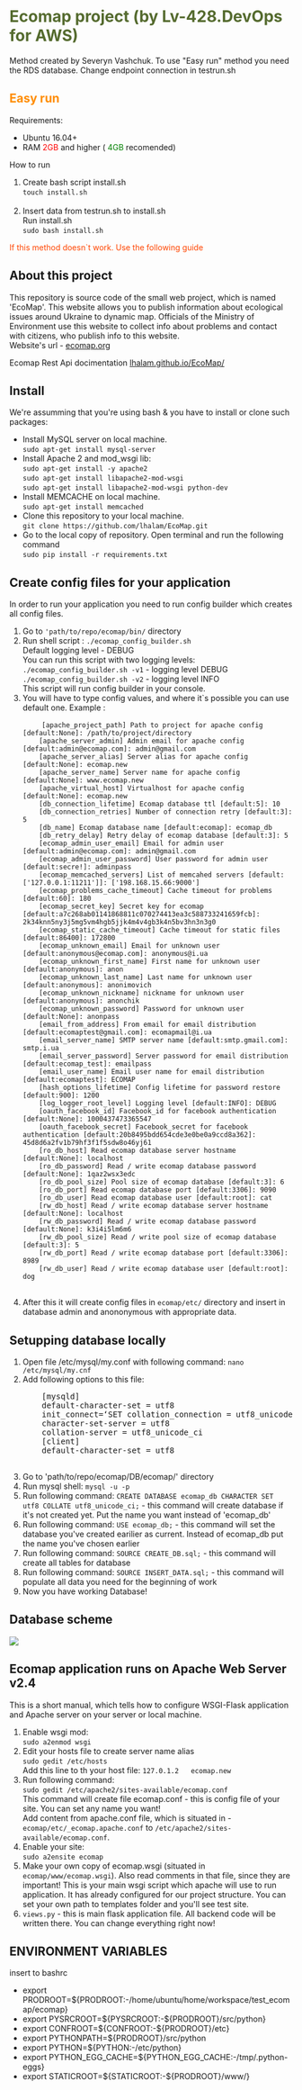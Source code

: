 <h1 style="color:darkolivegreen">Ecomap project (by Lv-428.DevOps for AWS)</h1>
<p>Method created by Severyn Vashchuk. To use "Easy run" method you need the RDS database. Change endpoint connection in testrun.sh </p>
<h2 style="color: darkorange">
    Easy run
</h2>
<p>Requirements:</p>
<ul>
    <li>
        Ubuntu 16.04+
    </li>
    <li>
        RAM <span style="color: red;"> 2GB</span> and higher (<span style="color:green;"> 4GB</span> recomended)
    </li>
</ul>
<p>How to run</p>
<ol>
    <li>
        Create bash script install.sh <br>
        <code>touch install.sh</code> 
    </li>
    <br>
    <li>
        Insert data from testrun.sh to install.sh <br>
         Run install.sh <br>
        <code>sudo bash install.sh</code>
    </li>

</ol>
<p style="color:orangered">If this method doesn`t work. Use the following guide</p>

<h2>About this project</h2>
<p>This repository is source code of the small web project, which is named 'EcoMap'. This website allows you to publish
    information about ecological issues around Ukraine to dynamic map. Officials of the Ministry of Environment use this
    website to collect info about problems and contact with citizens, who publish info to this website. <br>
    Website's url - <a href="http://ecomap.org">ecomap.org</a></p>
<p>Ecomap Rest Api docimentation <a href="http://lhalam.github.io/EcoMap">lhalam.github.io/EcoMap/</a></p>

<h2>Install</h2>
<p>We're assumming that you're using bash & you have to install or clone such packages: </p>
<ul>
    <li> Install MySQL server on local machine.<br>
        <code>sudo apt-get install mysql-server</code>
    </li>
    <li> Install Apache 2 and mod_wsgi lib:<br>
        <code>sudo apt-get install -y apache2</code><br>
        <code>sudo apt-get install libapache2-mod-wsgi</code><br>
        <code>sudo apt-get install libapache2-mod-wsgi python-dev</code><br>
    </li>
    <li> Install MEMCACHE on local machine.<br>
        <code>sudo apt-get install memcached</code>
    </li>
    <li>Clone this repository to your local machine.<br>
        <code>git clone https://github.com/lhalam/EcoMap.git</code>
    </li>
    <li>Go to the local copy of repository. Open terminal and run the following command<br>
        <code>sudo pip install -r requirements.txt</code>
    </li>
</ul>


<h2>Create config files for your application</h2>
<p>
    In order to run your application you need to run config builder which creates all config files.
</p>
<ol>
    <li> Go to <code>'path/to/repo/ecomap/bin/</code> directory</li>
    <li> Run shell script : <code>./ecomap_config_builder.sh</code><br>
        Default logging level - DEBUG<br>
        You can run this script with two logging levels:<br>
        <code>./ecomap_config_builder.sh -v1</code> - logging level DEBUG<br>
        <code>./ecomap_config_builder.sh -v2</code> - logging level INFO<br>
        This script will run config builder in your console.
    </li>
    <li>You will have to type config values, and where it`s possible you can use default one. Example :<br>
        <pre>
    <code>[apache_project_path] Path to project for apache config [default:None]: /path/to/project/directory 
    [apache_server_admin] Admin email for apache config [default:admin@ecomap.com]: admin@gmail.com
    [apache_server_alias] Server alias for apache config [default:None]: ecomap.new
    [apache_server_name] Server name for apache config [default:None]: www.ecomap.new
    [apache_virtual_host] Virtualhost for apache config [default:None]: ecomap.new
    [db_connection_lifetime] Ecomap database ttl [default:5]: 10
    [db_connection_retries] Number of connection retry [default:3]: 5
    [db_name] Ecomap database name [default:ecomap]: ecomap_db
    [db_retry_delay] Retry delay of ecomap database [default:3]: 5
    [ecomap_admin_user_email] Email for admin user [default:admin@ecomap.com]: admin@gmail.com
    [ecomap_admin_user_password] User password for admin user [default:secre!]: adminpass      
    [ecomap_memcached_servers] List of memcahed servers [default:['127.0.0.1:11211']]: ['198.168.15.66:9000']                                             
    [ecomap_problems_cache_timeout] Cache timeout for problems [default:60]: 180
    [ecomap_secret_key] Secret key for ecomap [default:a7c268ab01141868811c070274413ea3c588733241659fcb]: 2k34knn5ny3j5mg5vm4hgb5jjk4m4v4gb3k4n5bv3hn3n3g0
    [ecomap_static_cache_timeout] Cache timeout for static files [default:86400]: 172800
    [ecomap_unknown_email] Email for unknown user [default:anonymous@ecomap.com]: anonymous@i.ua  
    [ecomap_unknown_first_name] First name for unknown user [default:anonymous]: anon
    [ecomap_unknown_last_name] Last name for unknown user [default:anonymous]: anonimovich
    [ecomap_unknown_nickname] nickname for unknown user [default:anonymous]: anonchik
    [ecomap_unknown_password] Password for unknown user [default:None]: anonpass
    [email_from_address] From email for email distribution [default:ecomaptest@gmail.com]: ecomapmail@i.ua 
    [email_server_name] SMTP server name [default:smtp.gmail.com]: smtp.i.ua
    [email_server_password] Server password for email distribution [default:ecomap_test]: emailpass
    [email_user_name] Email user name for email distribution [default:ecomaptest]: ECOMAP
    [hash_options_lifetime] Config lifetime for password restore [default:900]: 1200
    [log_logger_root_level] Logging level [default:INFO]: DEBUG
    [oauth_facebook_id] Facebook_id for facebook authentication [default:None]: 1000437473365547        
    [oauth_facebook_secret] Facebook_secret for facebook authentication [default:20b8495bdd654cde3e0be0a9ccd8a362]: 45d8d6a2fv1b79hf3f1f5sdw8o46yj61
    [ro_db_host] Read ecomap database server hostname [default:None]: localhost
    [ro_db_password] Read / write ecomap database password [default:None]: 1qaz2wsx3edc
    [ro_db_pool_size] Pool size of ecomap database [default:3]: 6
    [ro_db_port] Read ecomap database port [default:3306]: 9090
    [ro_db_user] Read ecomap database user [default:root]: cat
    [rw_db_host] Read / write ecomap database server hostname [default:None]: localhost
    [rw_db_password] Read / write ecomap database password [default:None]: k3i4i5lm6m6
    [rw_db_pool_size] Read / write pool size of ecomap database [default:3]: 5
    [rw_db_port] Read / write ecomap database port [default:3306]: 8989
    [rw_db_user] Read / write ecomap database user [default:root]: dog</code>
    </pre>
    </li>
    <li> After this it will create config files in <code>ecomap/etc/</code> directory and insert in database admin and
        anononymous with appropriate data.
    </li>
</ol>

<h2>Setupping database locally</h2>
<ol>
    <li>Open file /etc/mysql/my.conf with following command: <code>nano /etc/mysql/my.cnf</code></li>
    <li>Add following options to this file: <br>
        <pre>
    [mysqld]
    default-character-set = utf8
    init_connect=‘SET collation_connection = utf8_unicode_ci’
    character-set-server = utf8
    collation-server = utf8_unicode_ci
    [client]
    default-character-set = utf8
    </pre>
    </li>
    <li>Go to 'path/to/repo/ecomap/DB/ecomap/' directory</li>
    <li>Run mysql shell: <code>mysql -u -p</code></li>
    <li>Run following command: <code>CREATE DATABASE ecomap_db CHARACTER SET utf8 COLLATE utf8_unicode_ci;</code> - this
        command will create database if it's not created yet. Put the name you want instead of 'ecomap_db'</li>
    <li>Run following command: <code>USE ecomap_db;</code> - this command will set the database you've created earilier
        as current.
        Instead of ecomap_db put the name you've chosen earlier</li>
    <li>Run following command: <code>SOURCE CREATE_DB.sql;</code> - this command will create all tables for database
    </li>
    <li>Run following command: <code>SOURCE INSERT_DATA.sql;</code> - this command will populate all data you need for
        the beginning of work</li>
    <li>Now you have working Database!</li>
</ol>
<h2>Database scheme</h2>

<img src="https://raw.githubusercontent.com/lhalam/EcoMap/STAGE/ecomap_db.png">

<h2>Ecomap application runs on Apache Web Server v2.4</h2>
<p>
    This is a short manual, which tells how to configure WSGI-Flask application and Apache server on your server or
    local machine.
</p>
<ol>
    <li>
        Enable wsgi mod: <br>
        <code>sudo a2enmod wsgi</code>
    </li>
    <li>
        Edit your hosts file to create server name alias<br>
        <code>sudo gedit /etc/hosts</code><br>
        Add this line to th your host file:
        <code>127.0.1.2   ecomap.new</code>
    </li>
    <li>
        Run following command: <br>
        <code>sudo gedit /etc/apache2/sites-available/ecomap.conf</code><br>
        This command will create file ecomap.conf - this is config file of your site. You can set any name you want!<br>
        Add content from apache.conf file, which is situated in - <code>ecomap/etc/_ecomap.apache.conf</code> to
        <code>/etc/apache2/sites-available/ecomap.conf</code>.
    </li>
    <li>
        Enable your site:<br>
        <code>sudo a2ensite ecomap</code>
    </li>
    <li>
        Make your own copy of ecomap.wsgi (situated in <code>ecomap/www/ecomap.wsgi</code>).
        Also read comments in that file, since they are important! This is your main wsgi script which apache will use
        to run application. It has already configured for our project structure. You can set your own path to templates
        folder and you'll see test site.
    </li>
    <li>
        <code>views.py</code> - this is main flask application file. All backend code will be written there. You can
        change everything right now!
    </li>
</ol>

<h2> ENVIRONMENT VARIABLES </h2>
<p>insert to bashrc</p>
<ul>
    <li>export PRODROOT=${PRODROOT:-/home/ubuntu/home/workspace/test_ecomap/ecomap}</li>
    <li>export PYSRCROOT=${PYSRCROOT:-${PRODROOT}/src/python}</li>
    <li>export CONFROOT=${CONFROOT:-${PRODROOT}/etc}</li>
    <li>export PYTHONPATH=${PRODROOT}/src/python</li>
    <li>export PYTHON=${PYTHON:-/etc/python}</li>
    <li>export PYTHON_EGG_CACHE=${PYTHON_EGG_CACHE:-/tmp/.python-eggs}</li>
    <li>export STATICROOT=${STATICROOT:-${PRODROOT}/www/}</li>
</ul>
